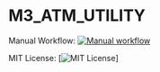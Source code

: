# M3_ATM_UTILITY

Manual Workflow: [![Manual workflow](https://github.com/Namanthakur97/M3_ATM_UTILITY/actions/workflows/manual.yml/badge.svg)](https://github.com/Namanthakur97/M3_ATM_UTILITY/actions/workflows/manual.yml)

MIT License: 
[![MIT License](https://img.shields.io/github/license/Namanthakur97/M3_ATM_UTILITY)]
